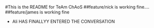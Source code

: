 #This is the README for TeAm ChAoS
##feature/nick is working fine....
##feature/james is working fine
- Ali HAS FINALLYY ENTERED THE CONVERSATION
